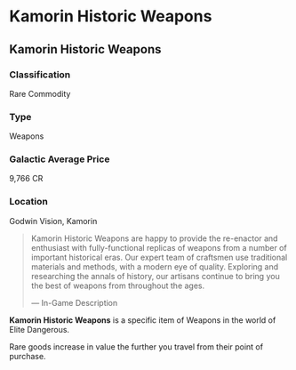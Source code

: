 # Kamorin Historic Weapons
## Kamorin Historic Weapons

### Classification

Rare Commodity

### Type

Weapons

### Galactic Average Price

9,766 CR

### Location

Godwin Vision, Kamorin

> 
> 
> Kamorin Historic Weapons are happy to provide the re-enactor and enthusiast with fully-functional replicas of weapons from a number of important historical eras. Our expert team of craftsmen use traditional materials and methods, with a modern eye of quality. Exploring and researching the annals of history, our artisans continue to bring you the best of weapons from throughout the ages.
> 
> 
> — In-Game Description
> 

**Kamorin Historic Weapons** is a specific item of Weapons in the world of Elite Dangerous.

Rare goods increase in value the further you travel from their point of purchase.